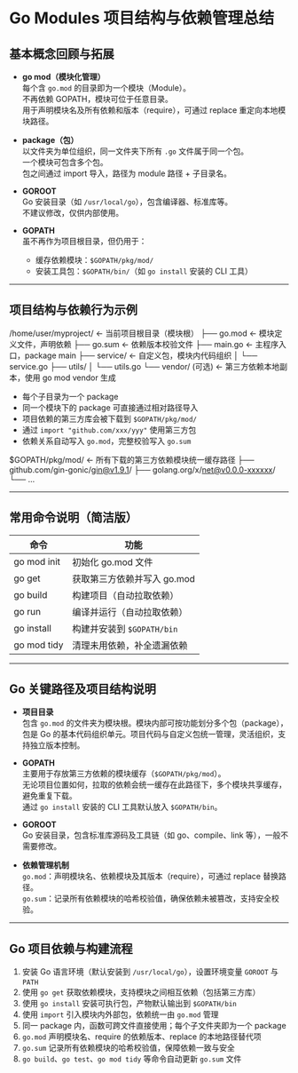 # Go Modules 项目结构与依赖管理总结

## 基本概念回顾与拓展

- **go mod（模块化管理）**  
  每个含 `go.mod` 的目录即为一个模块（Module）。  
  不再依赖 GOPATH，模块可位于任意目录。  
  用于声明模块名及所有依赖和版本（require），可通过 replace 重定向本地模块路径。

- **package（包）**  
  以文件夹为单位组织，同一文件夹下所有 `.go` 文件属于同一个包。  
  一个模块可包含多个包。  
  包之间通过 import 导入，路径为 module 路径 + 子目录名。

- **GOROOT**  
  Go 安装目录（如 `/usr/local/go`），包含编译器、标准库等。  
  不建议修改，仅供内部使用。

- **GOPATH**  
  虽不再作为项目根目录，但仍用于：  
  - 缓存依赖模块：`$GOPATH/pkg/mod/`  
  - 安装工具包：`$GOPATH/bin/`（如 `go install` 安装的 CLI 工具）

---

## 项目结构与依赖行为示例
/home/user/myproject/ ← 当前项目根目录（模块根）
├── go.mod ← 模块定义文件，声明依赖
├── go.sum ← 依赖版本校验文件
├── main.go ← 主程序入口，package main
├── service/ ← 自定义包，模块内代码组织
│ └── service.go
├── utils/
│ └── utils.go
└── vendor/ (可选) ← 第三方依赖本地副本，使用 go mod vendor 生成

- 每个子目录为一个 package  
- 同一个模块下的 package 可直接通过相对路径导入  
- 项目依赖的第三方库会被下载到 `$GOPATH/pkg/mod/`  
- 通过 `import "github.com/xxx/yyy"` 使用第三方包  
- 依赖关系自动写入 `go.mod`，完整校验写入 `go.sum`

$GOPATH/pkg/mod/ ← 所有下载的第三方依赖模块统一缓存路径
├── github.com/gin-gonic/gin@v1.9.1/
├── golang.org/x/net@v0.0.0-xxxxxx/
└── ...


---

## 常用命令说明（简洁版）

| 命令         | 功能                                      |
|--------------|-------------------------------------------|
| go mod init  | 初始化 go.mod 文件                        |
| go get       | 获取第三方依赖并写入 go.mod               |
| go build     | 构建项目（自动拉取依赖）                   |
| go run       | 编译并运行（自动拉取依赖）                 |
| go install   | 构建并安装到 `$GOPATH/bin`                 |
| go mod tidy  | 清理未用依赖，补全遗漏依赖                 |

---

## Go 关键路径及项目结构说明

- **项目目录**  
  包含 `go.mod` 的文件夹为模块根。模块内部可按功能划分多个包（package），包是 Go 的基本代码组织单元。项目代码与自定义包统一管理，灵活组织，支持独立版本控制。

- **GOPATH**  
  主要用于存放第三方依赖的模块缓存（`$GOPATH/pkg/mod`）。  
  无论项目位置如何，拉取的依赖会统一缓存在此路径下，多个模块共享缓存，避免重复下载。  
  通过 `go install` 安装的 CLI 工具默认放入 `$GOPATH/bin`。

- **GOROOT**  
  Go 安装目录，包含标准库源码及工具链（如 go、compile、link 等），一般不需要修改。

- **依赖管理机制**  
  `go.mod`：声明模块名、依赖模块及其版本（require），可通过 replace 替换路径。  
  `go.sum`：记录所有依赖模块的哈希校验值，确保依赖未被篡改，支持安全校验。  

---

## Go 项目依赖与构建流程

1. 安装 Go 语言环境（默认安装到 `/usr/local/go`），设置环境变量 `GOROOT` 与 `PATH`  
2. 使用 `go get` 获取依赖模块，支持模块之间相互依赖（包括第三方库）  
3. 使用 `go install` 安装可执行包，产物默认输出到 `$GOPATH/bin`  
4. 使用 `import` 引入模块内外部包，依赖统一由 `go.mod` 管理  
5. 同一 package 内，函数可跨文件直接使用；每个子文件夹即为一个 package  
6. `go.mod` 声明模块名、require 的依赖版本、replace 的本地路径替代项  
7. `go.sum` 记录所有依赖模块的哈希校验值，保障依赖一致与安全  
8. `go build`、`go test`、`go mod tidy` 等命令自动更新 `go.sum` 文件
